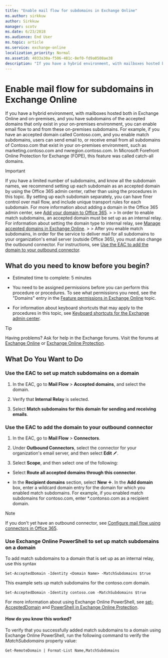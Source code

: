 ```yaml
---
title: "Enable mail flow for subdomains in Exchange Online"
ms.author: sirkkuw
author: Sirkkuw
manager: scotv
ms.date: 6/23/2018
ms.audience: End User
ms.topic: article
ms.service: exchange-online
localization_priority: Normal
ms.assetid: 4033a30a-f506-481c-8ef0-fd9a0508ae38
description: "If you have a hybrid environment, with mailboxes hosted both in Exchange Online and on-premises, and you have subdomains of the accepted domains that only exist in your on-premises environment, you can enable email flow to and from these on-premises subdomains. For example, if you have an accepted domain called Contoso.com, and you enable match subdomains, users can send email to, or receive email from all subdomains of Contoso.com that exist in your on-premises environment, such as marketing.contoso.com and nwregion.contoso.com. In Microsoft Forefront Online Protection for Exchange (FOPE), this feature was called catch-all domains."
---
```


# Enable mail flow for subdomains in Exchange Online

If you have a hybrid environment, with mailboxes hosted both in Exchange Online and on-premises, and you have subdomains of the accepted domains that only exist in your on-premises environment, you can enable email flow to and from these on-premises subdomains. For example, if you have an accepted domain called Contoso.com, and you enable match subdomains, users can send email to, or receive email from all subdomains of Contoso.com that exist in your on-premises environment, such as marketing.contoso.com and nwregion.contoso.com. In Microsoft Forefront Online Protection for Exchange (FOPE), this feature was called catch-all domains.
  
> [!IMPORTANT]
> If you have a limited number of subdomains, and know all the subdomain names, we recommend setting up each subdomain as an accepted domain by using the Office 365 admin center, rather than using the procedures in this topic. By setting up each subdomain separately, you can have finer control over mail flow, and include unique transport rules for each subdomain. For more information about adding a domain in the Office 365 admin center, see [Add your domain to Office 365](https://go.microsoft.com/fwlink/p/?LinkId=282303). > > In order to enable match subdomains, an accepted domain must be set up as an internal relay. For information about setting the domain type to internal relay, see [Manage accepted domains in Exchange Online](manage-accepted-domains.md). > > After you enable match subdomains, in order for the service to deliver mail for all subdomains to your organization's email server (outside Office 365), you must also change the outbound connector. For instructions, see [Use the EAC to add the domain to your outbound connector](enable-mail-flow-for-subdomains.md#outboundconnector). 
  
## What do you need to know before you begin?

- Estimated time to complete: 5 minutes
    
- You need to be assigned permissions before you can perform this procedure or procedures. To see what permissions you need, see the "Domains" entry in the [Feature permissions in Exchange Online](../../permissions-exo/feature-permissions.md) topic. 
    
- For information about keyboard shortcuts that may apply to the procedures in this topic, see [Keyboard shortcuts for the Exchange admin center](../../accessibility/keyboard-shortcuts-in-admin-center.md).
    
> [!TIP]
> Having problems? Ask for help in the Exchange forums. Visit the forums at [Exchange Online](https://go.microsoft.com/fwlink/p/?linkId=267542) or [Exchange Online Protection](https://go.microsoft.com/fwlink/p/?linkId=285351). 
  
## What Do You Want to Do

### Use the EAC to set up match subdomains on a domain

1. In the EAC, go to **Mail Flow** \> **Accepted domains**, and select the domain. 
    
2. Verify that **Internal Relay** is selected. 
    
3. Select **Match subdomains for this domain for sending and receiving emails**.
    
### Use the EAC to add the domain to your outbound connector
<a name="outboundconnector"> </a>

1. In the EAC, go to **Mail Flow** \> **Connectors**. 
    
2. Under **Outbound Connectors**, select the connector for your organization's email server, and then select **Edit** ![Edit icon](../../media/ITPro_EAC_EditIcon.gif). 
    
3. Select **Scope**, and then select one of the following:
    
  - Select **Route all accepted domains through this connector**.
    
  - In the **Recipient domains** section, select **New** ![Add Icon](../../media/ITPro_EAC_AddIcon.gif). In the **Add domain** box, enter a wildcard domain entry for the domain for which you enabled match subdomains. For example, if you enabled match subdomains for contoso.com, enter \*.contonso.com as a recipient domain. 
    
> [!NOTE]
> If you don't yet have an outbound connector, see [Configure mail flow using connectors in Office 365](../../mail-flow-best-practices/use-connectors-to-configure-mail-flow/use-connectors-to-configure-mail-flow.md). 
  
### Use Exchange Online PowerShell to set up match subdomains on a domain
<a name="outboundconnector"> </a>

To add match subdomains to a domain that is set up as an internal relay, use this syntax
  
```
Set-AcceptedDomain -Identity <Domain Name> -MatchSubdomains $true 
```

This example sets up match subdomains for the contoso.com domain.
  
```
Set-AcceptedDomain -Identity contoso.com -MatchSubdomains $true 
```

For more information about using Exchange Online PowerShell, see [set-AcceptedDomain](https://technet.microsoft.com/library/2ef9a20b-0974-45d0-9dae-23bab22d736e.aspx) and [PowerShell in Exchange Online Protection](https://technet.microsoft.com/library/f7918a88-774a-405e-945b-bc2f5ee9f748.aspx).
  
#### How do you know this worked?

To verify that you successfully added match subdomains to a domain using Exchange Online PowerShell, run the following command to verify the _MatchSubdomains_ property value:

```
Get-RemoteDomain | Format-List Name,MatchSubdomains
```
